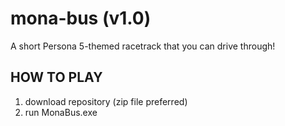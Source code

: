 # mona-bus (v1.0)
A short Persona 5-themed racetrack that you can drive through!

## HOW TO PLAY
1. download repository (zip file preferred)
2. run MonaBus.exe

